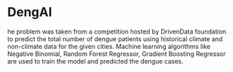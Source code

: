 # DengAI
he problem was taken from a competition hosted by DrivenData foundation to predict the total number of dengue patients using historical climate and non-climate data for the given cities. Machine learning algorithms like Negative Binomial, Random Forest Regressor, Gradient Boosting Regressor are used to train the model and predicted the dengue cases.
